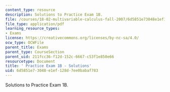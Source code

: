 ```yaml
---
content_type: resource
description: Solutions to Practice Exam 1B.
file: /courses/18-02-multivariable-calculus-fall-2007/6d5851e73048e1ef128d7ee0babaf783_prac1bsol.pdf
file_type: application/pdf
learning_resource_types:
- Exams
license: https://creativecommons.org/licenses/by-nc-sa/4.0/
ocw_type: OCWFile
parent_title: Exams
parent_type: CourseSection
parent_uid: 211fcc36-f12d-152c-6667-c53f1e850e66
resourcetype: Document
title: ' Practice Exam 1B - Solutions'
uid: 6d5851e7-3048-e1ef-128d-7ee0babaf783
---
```

Solutions to Practice Exam 1B.